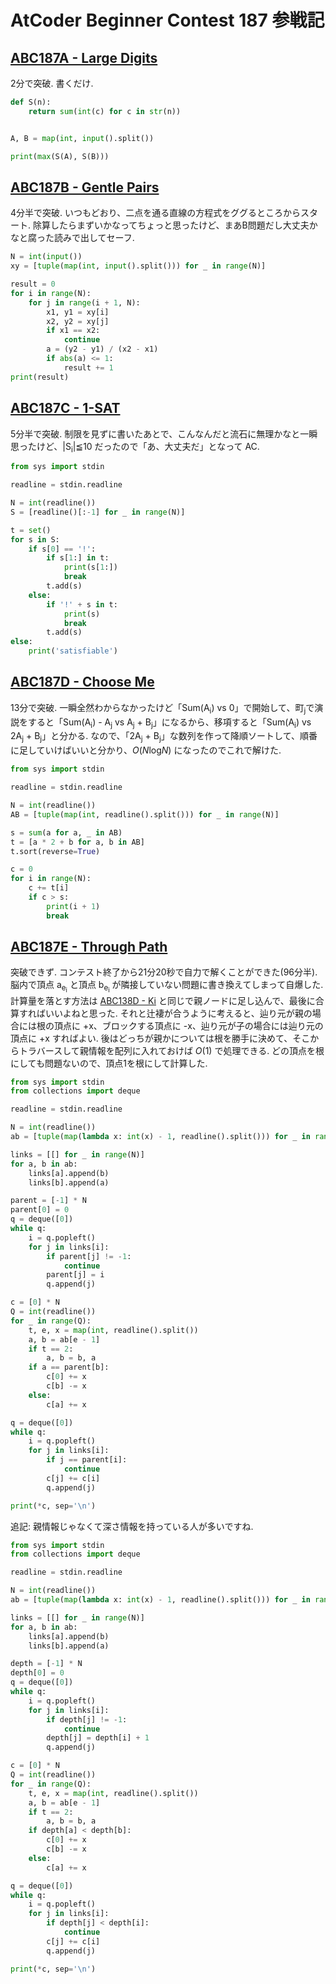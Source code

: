# AtCoder Beginner Contest 187 参戦記

## [ABC187A - Large Digits](https://atcoder.jp/contests/abc187/tasks/abc187_a)

2分で突破. 書くだけ.

```python
def S(n):
    return sum(int(c) for c in str(n))


A, B = map(int, input().split())

print(max(S(A), S(B)))
```

## [ABC187B - Gentle Pairs](https://atcoder.jp/contests/abc187/tasks/abc187_b)

4分半で突破. いつもどおり、二点を通る直線の方程式をググるところからスタート. 除算したらまずいかなってちょっと思ったけど、まあB問題だし大丈夫かなと腐った読みで出してセーフ.

```python
N = int(input())
xy = [tuple(map(int, input().split())) for _ in range(N)]

result = 0
for i in range(N):
    for j in range(i + 1, N):
        x1, y1 = xy[i]
        x2, y2 = xy[j]
        if x1 == x2:
            continue
        a = (y2 - y1) / (x2 - x1)
        if abs(a) <= 1:
            result += 1
print(result)
```

## [ABC187C - 1-SAT](https://atcoder.jp/contests/abc187/tasks/abc187_c)

5分半で突破. 制限を見ずに書いたあとで、こんなんだと流石に無理かなと一瞬思ったけど、|S<sub>i</sub>|≦10 だったので「あ、大丈夫だ」となって AC.

```python
from sys import stdin

readline = stdin.readline

N = int(readline())
S = [readline()[:-1] for _ in range(N)]

t = set()
for s in S:
    if s[0] == '!':
        if s[1:] in t:
            print(s[1:])
            break
        t.add(s)
    else:
        if '!' + s in t:
            print(s)
            break
        t.add(s)
else:
    print('satisfiable')
```

## [ABC187D - Choose Me](https://atcoder.jp/contests/abc187/tasks/abc187_d)

13分で突破. 一瞬全然わからなかったけど「Sum(A<sub>i</sub>) vs 0」で開始して、町<sub>j</sub>で演説をすると「Sum(A<sub>i</sub>) - A<sub>j</sub> vs A<sub>j</sub> + B<sub>j</sub>」になるから、移項すると「Sum(A<sub>i</sub>) vs 2A<sub>j</sub> + B<sub>j</sub>」と分かる. なので、「2A<sub>j</sub> + B<sub>j</sub>」な数列を作って降順ソートして、順番に足していけばいいと分かり、*O*(<i>N</i>log<i>N</i>) になったのでこれで解けた.

```python
from sys import stdin

readline = stdin.readline

N = int(readline())
AB = [tuple(map(int, readline().split())) for _ in range(N)]

s = sum(a for a, _ in AB)
t = [a * 2 + b for a, b in AB]
t.sort(reverse=True)

c = 0
for i in range(N):
    c += t[i]
    if c > s:
        print(i + 1)
        break
```

## [ABC187E - Through Path](https://atcoder.jp/contests/abc187/tasks/abc187_e)

突破できず. コンテスト終了から21分20秒で自力で解くことができた(96分半). 脳内で頂点 a<sub>e<sub>i</sub></sub> と頂点 b<sub>e<sub>i</sub></sub> が隣接していない問題に書き換えてしまって自爆した. 計算量を落とす方法は [ABC138D - Ki](https://atcoder.jp/contests/abc138/tasks/abc138_d) と同じで親ノードに足し込んで、最後に合算すればいいよねと思った. それと辻褄が合うように考えると、辿り元が親の場合には根の頂点に +x、ブロックする頂点に -x、辿り元が子の場合には辿り元の頂点に +x すればよい. 後はどっちが親かについては根を勝手に決めて、そこからトラバースして親情報を配列に入れておけば *O*(1) で処理できる. どの頂点を根にしても問題ないので、頂点1を根にして計算した.

```python
from sys import stdin
from collections import deque

readline = stdin.readline

N = int(readline())
ab = [tuple(map(lambda x: int(x) - 1, readline().split())) for _ in range(N - 1)]

links = [[] for _ in range(N)]
for a, b in ab:
    links[a].append(b)
    links[b].append(a)

parent = [-1] * N
parent[0] = 0
q = deque([0])
while q:
    i = q.popleft()
    for j in links[i]:
        if parent[j] != -1:
            continue
        parent[j] = i
        q.append(j)

c = [0] * N
Q = int(readline())
for _ in range(Q):
    t, e, x = map(int, readline().split())
    a, b = ab[e - 1]
    if t == 2:
        a, b = b, a
    if a == parent[b]:
        c[0] += x
        c[b] -= x
    else:
        c[a] += x

q = deque([0])
while q:
    i = q.popleft()
    for j in links[i]:
        if j == parent[i]:
            continue
        c[j] += c[i]
        q.append(j)

print(*c, sep='\n')
```

追記: 親情報じゃなくて深さ情報を持っている人が多いですね.

```python
from sys import stdin
from collections import deque

readline = stdin.readline

N = int(readline())
ab = [tuple(map(lambda x: int(x) - 1, readline().split())) for _ in range(N - 1)]

links = [[] for _ in range(N)]
for a, b in ab:
    links[a].append(b)
    links[b].append(a)

depth = [-1] * N
depth[0] = 0
q = deque([0])
while q:
    i = q.popleft()
    for j in links[i]:
        if depth[j] != -1:
            continue
        depth[j] = depth[i] + 1
        q.append(j)

c = [0] * N
Q = int(readline())
for _ in range(Q):
    t, e, x = map(int, readline().split())
    a, b = ab[e - 1]
    if t == 2:
        a, b = b, a
    if depth[a] < depth[b]:
        c[0] += x
        c[b] -= x
    else:
        c[a] += x

q = deque([0])
while q:
    i = q.popleft()
    for j in links[i]:
        if depth[j] < depth[i]:
            continue
        c[j] += c[i]
        q.append(j)

print(*c, sep='\n')
```
